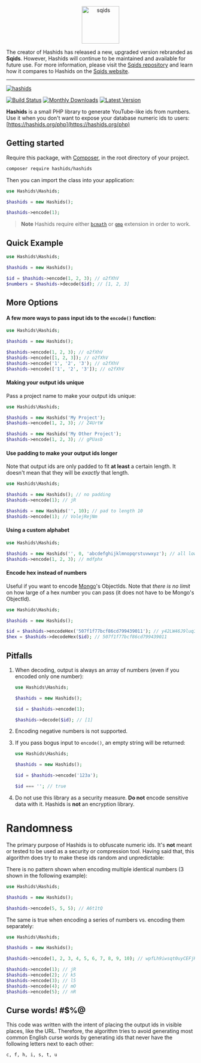 <div align="center">
    <a href="https://sqids.org/">
        <img src="https://github.com/user-attachments/assets/75864e3a-483c-4b6f-9b0b-66f5e3d6e736" alt="sqids" width="100" height="100">
    </a>
</div>

The creator of Hashids has released a new, upgraded version rebranded as **Sqids**. However, Hashids will continue to be maintained and available for future use. For more information, please visit the [Sqids repository](https://github.com/sqids/sqids-php) and learn how it compares to Hashids on the [Sqids website](https://sqids.org/faq#hashids).

---

[![hashids](https://raw.githubusercontent.com/hashids/hashids.github.io/master/public/img/hashids.gif "Hashids")](https://hashids.org/)

[![Build Status](https://badgen.net/github/checks/vinkla/hashids?label=build&icon=github)](https://github.com/vinkla/hashids/actions)
[![Monthly Downloads](https://badgen.net/packagist/dm/hashids/hashids)](https://packagist.org/packages/hashids/hashids/stats)
[![Latest Version](https://badgen.net/packagist/v/hashids/hashids)](https://packagist.org/packages/hashids/hashids)

**Hashids** is a small PHP library to generate YouTube-like ids from numbers. Use it when you don't want to expose your database numeric ids to users: [https://hashids.org/php](https://hashids.org/php)

## Getting started

Require this package, with [Composer](https://getcomposer.org), in the root directory of your project.

```bash
composer require hashids/hashids
```

Then you can import the class into your application:

```php
use Hashids\Hashids;

$hashids = new Hashids();

$hashids->encode(1);
```

> **Note** Hashids require either [`bcmath`](https://secure.php.net/manual/en/book.bc.php) or [`gmp`](https://secure.php.net/manual/en/book.gmp.php) extension in order to work.

## Quick Example

```php
use Hashids\Hashids;

$hashids = new Hashids();

$id = $hashids->encode(1, 2, 3); // o2fXhV
$numbers = $hashids->decode($id); // [1, 2, 3]
```

## More Options

#### A few more ways to pass input ids to the `encode()` function:

```php
use Hashids\Hashids;

$hashids = new Hashids();

$hashids->encode(1, 2, 3); // o2fXhV
$hashids->encode([1, 2, 3]); // o2fXhV
$hashids->encode('1', '2', '3'); // o2fXhV
$hashids->encode(['1', '2', '3']); // o2fXhV
```

#### Making your output ids unique

Pass a project name to make your output ids unique:

```php
use Hashids\Hashids;

$hashids = new Hashids('My Project');
$hashids->encode(1, 2, 3); // Z4UrtW

$hashids = new Hashids('My Other Project');
$hashids->encode(1, 2, 3); // gPUasb
```

#### Use padding to make your output ids longer

Note that output ids are only padded to fit **at least** a certain length. It doesn't mean that they will be *exactly* that length.

```php
use Hashids\Hashids;

$hashids = new Hashids(); // no padding
$hashids->encode(1); // jR

$hashids = new Hashids('', 10); // pad to length 10
$hashids->encode(1); // VolejRejNm
```

#### Using a custom alphabet

```php
use Hashids\Hashids;

$hashids = new Hashids('', 0, 'abcdefghijklmnopqrstuvwxyz'); // all lowercase
$hashids->encode(1, 2, 3); // mdfphx
```

#### Encode hex instead of numbers

Useful if you want to encode [Mongo](https://www.mongodb.com)'s ObjectIds. Note that *there is no limit* on how large of a hex number you can pass (it does not have to be Mongo's ObjectId).

```php
use Hashids\Hashids;

$hashids = new Hashids();

$id = $hashids->encodeHex('507f1f77bcf86cd799439011'); // y42LW46J9luq3Xq9XMly
$hex = $hashids->decodeHex($id); // 507f1f77bcf86cd799439011
```

## Pitfalls

1. When decoding, output is always an array of numbers (even if you encoded only one number):

	```php
	use Hashids\Hashids;

	$hashids = new Hashids();

	$id = $hashids->encode(1);

	$hashids->decode($id); // [1]
	```

2. Encoding negative numbers is not supported.
3. If you pass bogus input to `encode()`, an empty string will be returned:

	```php
	use Hashids\Hashids;

	$hashids = new Hashids();

	$id = $hashids->encode('123a');

	$id === ''; // true
	```

4. Do not use this library as a security measure. **Do not** encode sensitive data with it. Hashids is **not** an encryption library.

# Randomness

The primary purpose of Hashids is to obfuscate numeric ids. It's **not** meant or tested to be used as a security or compression tool. Having said that, this algorithm does try to make these ids random and unpredictable:

There is no pattern shown when encoding multiple identical numbers (3 shown in the following example):

```php
use Hashids\Hashids;

$hashids = new Hashids();

$hashids->encode(5, 5, 5); // A6t1tQ
```

The same is true when encoding a series of numbers vs. encoding them separately:

```php
use Hashids\Hashids;

$hashids = new Hashids();

$hashids->encode(1, 2, 3, 4, 5, 6, 7, 8, 9, 10); // wpfLh9iwsqt0uyCEFjHM

$hashids->encode(1); // jR
$hashids->encode(2); // k5
$hashids->encode(3); // l5
$hashids->encode(4); // mO
$hashids->encode(5); // nR
```

## Curse words! #$%@

This code was written with the intent of placing the output ids in visible places, like the URL. Therefore, the algorithm tries to avoid generating most common English curse words by generating ids that never have the following letters next to each other:

```
c, f, h, i, s, t, u
```

